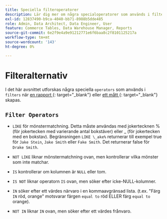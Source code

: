 ```yaml
---
title: Speciella filteroperatorer
description: Lär dig mer om några specialoperatorer som används i filter när du skapar en rapport eller ett mätresultat.
exl-id: 12837490-b9ca-4040-bb71-8988b5dde485
role: Admin, Data Architect, Data Engineer, User
feature: Commerce Tables, Data Warehouse Manager, Reports
source-git-commit: 6e2f9e4a9e91212771e6f6baa8c2f8101125217a
workflow-type: tm+mt
source-wordcount: '143'
ht-degree: 0%

---
```


# Filteralternativ

I det här avsnittet utforskas några speciella `operators` som används i `filters` när [en rapport ](../../tutorials/using-visual-report-builder.md){: target="_blank"} eller [ett mått ](../../data-user/reports/ess-manage-data-metrics.md){: target="_blank"} skapas.

## `Filter Operators`

* `LIKE` för mönstermatchning. Detta måste användas med jokertecknen % (för jokertecken med varierande antal bokstäver) eller _ (för jokertecken med en bokstav).  Begränsningen `LIKE \_ake%` returnerar till exempel true för `Jake Stein`, `Jake Smith` eller `Fake Smith`.  Det returnerar false för `Drake Smith`.

* `NOT LIKE` liknar mönstermatchning ovan, men kontrollerar vilka mönster som inte matchar.

* `IS` kontrollerar om kolumnen är `NULL` eller tom.

* `IS NOT` liknar operatorn `IS` ovan, men söker efter icke-NULL-kolumner.

* `IN` söker efter ett värdes närvaro i en kommaavgränsad lista. (t.ex. &quot;Färg `IN` röd, orange&quot; motsvarar färgen `equal to` röd ELLER färg `equal to` orange).

* `NOT IN` liknar `IN` ovan, men söker efter ett värdes frånvaro.
